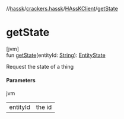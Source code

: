 //[hassk](../../../index.md)/[crackers.hassk](../index.md)/[HAssKClient](index.md)/[getState](get-state.md)

# getState

[jvm]\
fun [getState](get-state.md)(entityId: [String](https://kotlinlang.org/api/latest/jvm/stdlib/kotlin/-string/index.html)): [EntityState](../-entity-state/index.md)

Request the state of a thing

#### Parameters

jvm

| | |
|---|---|
| entityId | the id |
